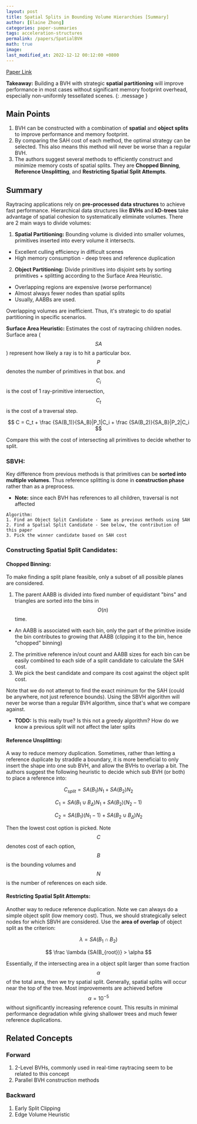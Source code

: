 ```yaml
---
layout: post
title: Spatial Splits in Bounding Volume Hierarchies [Summary]
author: [Elaine Zhong]
categories: paper-summaries
tags: acceleration-structures
permalink: /papers/SpatialBVH
math: true
image: 
last_modified_at: 2022-12-12 00:12:00 +0800
---
```

[Paper Link](https://www.nvidia.in/docs/IO/77714/sbvh.pdf)

**Takeaway:** Building a BVH with strategic **spatial partitioning** will improve performance in most cases without significant memory footprint overhead, especially non-uniformly tessellated scenes.
{: .message }

## Main Points
1. BVH can be constructed with a combination of **spatial** and **object splits** to improve performance and memory footprint. 
2. By comparing the SAH cost of each method, the optimal strategy can be selected. This also means this method will never be worse than a regular BVH.
3. The authors suggest several methods to efficiently construct and minimize memory costs of spatial splits. They are **Chopped Binning**, **Reference Unsplitting**, and **Restricting Spatial Split Attempts**.

## Summary
Raytracing applications rely on **pre-processed data structures** to achieve fast performance. Hierarchical data structures like **BVHs** and **kD-trees** take advantage of spatial cohesion to systematically eliminate volumes. There are 2 main ways to divide volumes:
1. **Spatial Partitioning:** Bounding volume is divided into smaller volumes, primitives inserted into every volume it intersects. 
  - Excellent culling efficiency in difficult scenes
  - High memory consumption - deep trees and reference duplication
2. **Object Partitioning:** Divide primitives into disjoint sets by sorting primitives + splitting according to the Surface Area Heuristic.
  - Overlapping regions are expensive (worse performance)
  - Almost always fewer nodes than spatial splits
  - Usually, AABBs are used.

Overlapping volumes are inefficient. Thus, it's strategic to do spatial partitioning in specific scenarios.

**Surface Area Heuristic:** Estimates the cost of raytracing children nodes. Surface area ($$SA$$) represent how likely a ray is to hit a particular box. $$P$$ denotes the number of primitives in that box. and $$C_i$$ is the cost of 1 ray-primitive intersection, $$C_t$$ is the cost of a traversal step.

$$
C = C_t + \frac {SA(B_1)}{SA_B}|P_1|C_i + \frac {SA(B_2)}{SA_B}|P_2|C_i
$$

Compare this with the cost of intersecting all primitives to decide whether to split. 

### SBVH:
Key difference from previous methods is that primitives can be **sorted into multiple volumes**. Thus reference splitting is done in **construction phase** rather than as a preprocess. 
- **Note:** since each BVH has references to all children, traversal is not affected

```
Algorithm:
1. Find an Object Split Candidate - Same as previous methods using SAH
2. Find a Spatial Split Candidate - See below, the contribution of this paper
3. Pick the winner candidate based on SAH cost
```
### Constructing Spatial Split Candidates:
#### Chopped Binning: 
To make finding a split plane feasible, only a subset of all possible planes are considered. 
1. The parent AABB is divided into fixed number of equidistant "bins" and triangles are sorted into the bins in $$O(n)$$ time.
  - An AABB is associated with each bin, only the part of the primitive inside the bin contributes to growing that AABB (clipping it to the bin, hence "chopped" binning)
2. The primitive reference in/out count and AABB sizes for each bin can be easily combined to each side of a split candidate to calculate the SAH cost.
3. We pick the best candidate and compare its cost against the object split cost.

Note that we do not attempt to find the exact minimum for the SAH (could be anywhere, not just reference bounds). Using the SBVH algorithm will never be worse than a regular BVH algorithm, since that's what we compare against.
- **TODO:** Is this really true? Is this not a greedy algorithm? How do we know a previous split will not affect the later splits

#### Reference Unsplitting:
A way to reduce memory duplication. Sometimes, rather than letting a reference duplicate by straddle a boundary, it is more beneficial to only insert the shape into one sub BVH, and allow the BVHs to overlap a bit. The authors suggest the following heuristic to decide which sub BVH (or both) to place a reference into: 

$$
C_{split} = SA(B_1)N_1 + SA(B_2)N_2
$$

$$
C_1 = SA(B_1 \cup B_\Delta)N_1 + SA(B_2)(N_2 -1)
$$

$$
C_2 = SA(B_1)(N_1 -1)+SA(B_2 \cup B_\Delta)N_2 
$$

Then the lowest cost option is picked. Note $$C$$ denotes cost of each option, $$B$$ is the bounding volumes and $$N$$ is the number of references on each side.

#### Restricting Spatial Split Attempts:
Another way to reduce reference duplication. Note we can always do a simple object split (low memory cost). Thus, we should strategically select nodes for which SBVH are considered. Use the **area of overlap** of object split as the criterion: 

$$
\lambda = SA(B_1 \cap B_2)
$$

$$
\frac \lambda {SA(B_{root})} > \alpha
$$

Essentially, if the intersecting area in a object split larger than some fraction $$\alpha$$ of the total area, then we try spatial split. Generally, spatial splits will occur near the top of the tree. Most improvements are achieved before $$\alpha = 10^{-5}$$ without significantly increasing reference count. This results in minimal performance degradation while giving shallower trees and much fewer reference duplications.

## Related Concepts
### Forward
1. 2-Level BVHs, commonly used in real-time raytracing seem to be related to this concept
2. Parallel BVH construction methods

### Backward
1. Early Split Clipping
2. Edge Volume Heuristic